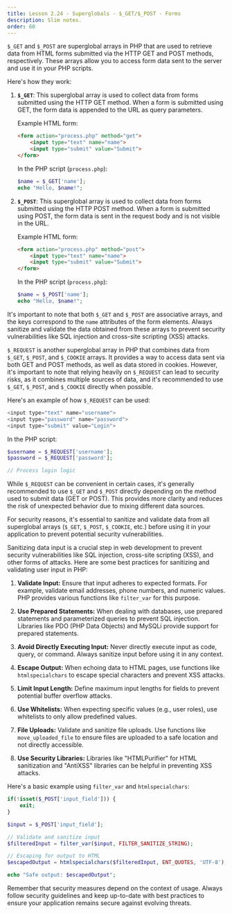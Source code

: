 ```yaml
---
title: Lesson 2.24 - Superglobals - $_GET/$_POST - Forms
description: Slim notes.
order: 60
---
```


`$_GET` and `$_POST` are superglobal arrays in PHP that are used to retrieve data from HTML forms submitted via the HTTP GET and POST methods, respectively. These arrays allow you to access form data sent to the server and use it in your PHP scripts.

Here's how they work:

1. **`$_GET`**: This superglobal array is used to collect data from forms submitted using the HTTP GET method. When a form is submitted using GET, the form data is appended to the URL as query parameters.

   Example HTML form:
   ```html
   <form action="process.php" method="get">
       <input type="text" name="name">
       <input type="submit" value="Submit">
   </form>
   ```

   In the PHP script (`process.php`):
   ```php
   $name = $_GET['name'];
   echo "Hello, $name!";
   ```

2. **`$_POST`**: This superglobal array is used to collect data from forms submitted using the HTTP POST method. When a form is submitted using POST, the form data is sent in the request body and is not visible in the URL.

   Example HTML form:
   ```html
   <form action="process.php" method="post">
       <input type="text" name="name">
       <input type="submit" value="Submit">
   </form>
   ```

   In the PHP script (`process.php`):
   ```php
   $name = $_POST['name'];
   echo "Hello, $name!";
   ```

It's important to note that both `$_GET` and `$_POST` are associative arrays, and the keys correspond to the `name` attributes of the form elements. Always sanitize and validate the data obtained from these arrays to prevent security vulnerabilities like SQL injection and cross-site scripting (XSS) attacks.

`$_REQUEST` is another superglobal array in PHP that combines data from `$_GET`, `$_POST`, and `$_COOKIE` arrays. It provides a way to access data sent via both GET and POST methods, as well as data stored in cookies. However, it's important to note that relying heavily on `$_REQUEST` can lead to security risks, as it combines multiple sources of data, and it's recommended to use `$_GET`, `$_POST`, and `$_COOKIE` directly when possible.

Here's an example of how `$_REQUEST` can be used:

```php
<input type="text" name="username">
<input type="password" name="password">
<input type="submit" value="Login">
```

In the PHP script:
```php
$username = $_REQUEST['username'];
$password = $_REQUEST['password'];

// Process login logic
```

While `$_REQUEST` can be convenient in certain cases, it's generally recommended to use `$_GET` and `$_POST` directly depending on the method used to submit data (GET or POST). This provides more clarity and reduces the risk of unexpected behavior due to mixing different data sources.

For security reasons, it's essential to sanitize and validate data from all superglobal arrays (`$_GET`, `$_POST`, `$_COOKIE`, etc.) before using it in your application to prevent potential security vulnerabilities.

Sanitizing data input is a crucial step in web development to prevent security vulnerabilities like SQL injection, cross-site scripting (XSS), and other forms of attacks. Here are some best practices for sanitizing and validating user input in PHP:

1. **Validate Input:**
   Ensure that input adheres to expected formats. For example, validate email addresses, phone numbers, and numeric values. PHP provides various functions like `filter_var` for this purpose.

2. **Use Prepared Statements:**
   When dealing with databases, use prepared statements and parameterized queries to prevent SQL injection. Libraries like PDO (PHP Data Objects) and MySQLi provide support for prepared statements.

3. **Avoid Directly Executing Input:**
   Never directly execute input as code, query, or command. Always sanitize input before using it in any context.

4. **Escape Output:**
   When echoing data to HTML pages, use functions like `htmlspecialchars` to escape special characters and prevent XSS attacks.

5. **Limit Input Length:**
   Define maximum input lengths for fields to prevent potential buffer overflow attacks.

6. **Use Whitelists:**
   When expecting specific values (e.g., user roles), use whitelists to only allow predefined values.

7. **File Uploads:**
   Validate and sanitize file uploads. Use functions like `move_uploaded_file` to ensure files are uploaded to a safe location and not directly accessible.

8. **Use Security Libraries:**
   Libraries like "HTMLPurifier" for HTML sanitization and "AntiXSS" libraries can be helpful in preventing XSS attacks.

Here's a basic example using `filter_var` and `htmlspecialchars`:

```php
if(!isset($_POST['input_field'])) {
	exit;
}

$input = $_POST['input_field'];

// Validate and sanitize input
$filteredInput = filter_var($input, FILTER_SANITIZE_STRING);

// Escaping for output to HTML
$escapedOutput = htmlspecialchars($filteredInput, ENT_QUOTES, 'UTF-8');

echo "Safe output: $escapedOutput";
```

Remember that security measures depend on the context of usage. Always follow security guidelines and keep up-to-date with best practices to ensure your application remains secure against evolving threats.